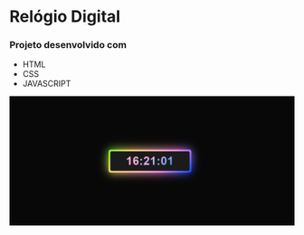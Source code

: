 # Relógio Digital

### Projeto desenvolvido com

- HTML
- CSS
- JAVASCRIPT

![Alt text](/img/imagem.png)